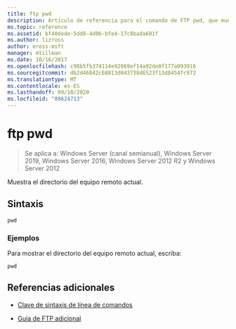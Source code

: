 ```yaml
---
title: ftp pwd
description: Artículo de referencia para el comando de FTP pwd, que muestra el directorio del equipo remoto actual.
ms.topic: reference
ms.assetid: bf40dede-5dd8-4d06-bfe4-17c8bada681f
ms.author: lizross
author: eross-msft
manager: mtillman
ms.date: 10/16/2017
ms.openlocfilehash: c98b5fb374114e92069ef14a92de8f177a093916
ms.sourcegitcommit: db2d46842c68813d043738d6523f13d8454fc972
ms.translationtype: MT
ms.contentlocale: es-ES
ms.lasthandoff: 09/10/2020
ms.locfileid: "89624713"
---
```

# <a name="ftp-pwd"></a>ftp pwd

> Se aplica a: Windows Server (canal semianual), Windows Server 2019, Windows Server 2016, Windows Server 2012 R2 y Windows Server 2012

Muestra el directorio del equipo remoto actual.

## <a name="syntax"></a>Sintaxis

```
pwd
```

### <a name="examples"></a>Ejemplos

Para mostrar el directorio del equipo remoto actual, escriba:

```
pwd
```

## <a name="additional-references"></a>Referencias adicionales

- [Clave de sintaxis de línea de comandos](command-line-syntax-key.md)

- [Guía de FTP adicional](/previous-versions/orphan-topics/ws.10/cc756013(v=ws.10))
